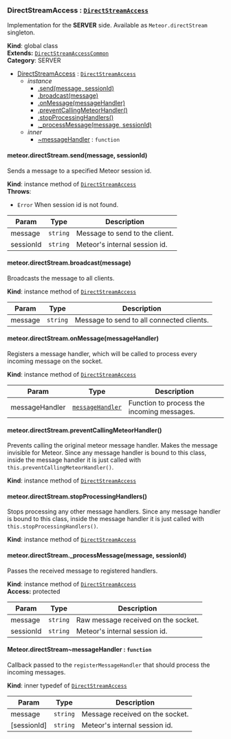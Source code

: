 <a name="DirectStreamAccess"></a>

### DirectStreamAccess : <code>[DirectStreamAccess](#DirectStreamAccess)</code>
Implementation for the **SERVER** side. Available as `Meteor.directStream` singleton.

**Kind**: global class  
**Extends:** <code>[DirectStreamAccessCommon](#DirectStreamAccessCommon)</code>  
**Category**: SERVER  

* [DirectStreamAccess](#DirectStreamAccess) : <code>[DirectStreamAccess](#DirectStreamAccess)</code>
    * _instance_
        * [.send(message, sessionId)](#DirectStreamAccess+send)
        * [.broadcast(message)](#DirectStreamAccess+broadcast)
        * [.onMessage(messageHandler)](#DirectStreamAccessCommon+onMessage)
        * [.preventCallingMeteorHandler()](#DirectStreamAccessCommon+preventCallingMeteorHandler)
        * [.stopProcessingHandlers()](#DirectStreamAccessCommon+stopProcessingHandlers)
        * [._processMessage(message, sessionId)](#DirectStreamAccessCommon+_processMessage)
    * _inner_
        * [~messageHandler](#DirectStreamAccess..messageHandler) : <code>function</code>

<a name="DirectStreamAccess+send"></a>

#### meteor.directStream.send(message, sessionId)
Sends a message to a specified Meteor session id.

**Kind**: instance method of <code>[DirectStreamAccess](#DirectStreamAccess)</code>  
**Throws**:

- <code>Error</code> When session id is not found.


| Param | Type | Description |
| --- | --- | --- |
| message | <code>string</code> | Message to send to the client. |
| sessionId | <code>string</code> | Meteor's internal session id. |

<a name="DirectStreamAccess+broadcast"></a>

#### meteor.directStream.broadcast(message)
Broadcasts the message to all clients.

**Kind**: instance method of <code>[DirectStreamAccess](#DirectStreamAccess)</code>  

| Param | Type | Description |
| --- | --- | --- |
| message | <code>string</code> | Message to send to all connected clients. |

<a name="DirectStreamAccessCommon+onMessage"></a>

#### meteor.directStream.onMessage(messageHandler)
Registers a message handler, which will be called to process every incoming message on the socket.

**Kind**: instance method of <code>[DirectStreamAccess](#DirectStreamAccess)</code>  

| Param | Type | Description |
| --- | --- | --- |
| messageHandler | <code>[messageHandler](#DirectStreamAccess..messageHandler)</code> | Function to process the incoming messages. |

<a name="DirectStreamAccessCommon+preventCallingMeteorHandler"></a>

#### meteor.directStream.preventCallingMeteorHandler()
Prevents calling the original meteor message handler. Makes the message invisible for Meteor.Since any message handler is bound to this class, inside the message handler it is just called with `this.preventCallingMeteorHandler()`.

**Kind**: instance method of <code>[DirectStreamAccess](#DirectStreamAccess)</code>  
<a name="DirectStreamAccessCommon+stopProcessingHandlers"></a>

#### meteor.directStream.stopProcessingHandlers()
Stops processing any other message handlers.Since any message handler is bound to this class, inside the message handler it is just called with `this.stopProcessingHandlers()`.

**Kind**: instance method of <code>[DirectStreamAccess](#DirectStreamAccess)</code>  
<a name="DirectStreamAccessCommon+_processMessage"></a>

#### meteor.directStream._processMessage(message, sessionId)
Passes the received message to registered handlers.

**Kind**: instance method of <code>[DirectStreamAccess](#DirectStreamAccess)</code>  
**Access:** protected  

| Param | Type | Description |
| --- | --- | --- |
| message | <code>string</code> | Raw message received on the socket. |
| sessionId | <code>string</code> | Meteor's internal session id. |

<a name="DirectStreamAccess..messageHandler"></a>

#### Meteor.directStream~messageHandler : <code>function</code>
Callback passed to the `registerMessageHandler` that should process the incoming messages.

**Kind**: inner typedef of <code>[DirectStreamAccess](#DirectStreamAccess)</code>  

| Param | Type | Description |
| --- | --- | --- |
| message | <code>string</code> | Message received on the socket. |
| [sessionId] | <code>string</code> | Meteor's internal session id. |

